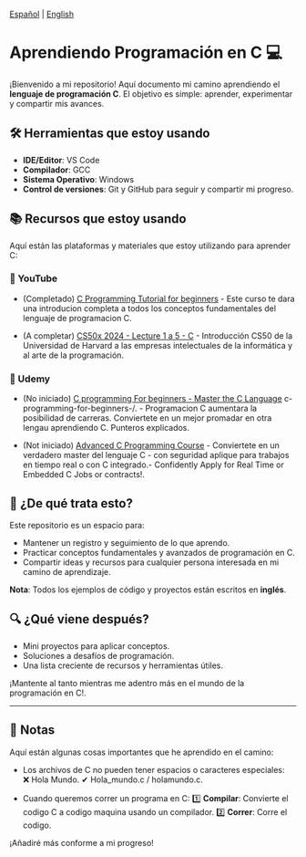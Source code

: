 [Español](README-es.md) | [English](README.md)
# Aprendiendo Programación en C 💻

¡Bienvenido a mi repositorio! Aquí documento mi camino aprendiendo el **lenguaje de programación C**. El objetivo es simple: aprender, experimentar y compartir mis avances.

## 🛠️ Herramientas que estoy usando

- **IDE/Editor**: VS Code
- **Compilador**: GCC
- **Sistema Operativo**: Windows
- **Control de versiones**: Git y GitHub para seguir y compartir mi progreso.

## 📚 Recursos que estoy usando

Aquí están las plataformas y materiales que estoy utilizando para aprender C:

### 🎥 YouTube

- (Completado) [C Programming Tutorial for beginners](https://www.youtube.com/watch?v=KJgsSFOSQv0&ab_channel=freeCodeCamp.org) - Este curso te dara una introducion completa a todos los conceptos fundamentales del lenguaje de programacion C.

- (A completar) [CS50x 2024 - Lecture 1 a 5 - C](https://www.youtube.com/watch?v=cwtpLIWylAw&t=1233s&ab_channel=CS50) - Introducción CS50 de la Universidad de Harvard a las empresas intelectuales de la informática y al arte de la programación.


### 📘 Udemy


- (No iniciado) [C programming For beginners - Master the C Language](https://www.udemy.com/course/c-programming-for-beginners-/?couponCode=ST18MT12125AROW) c-programming-for-beginners-/. - Programacion C aumentara la posibilidad de carreras. Conviertete en un mejor promadar en otra lengau aprendiendo C. Punteros explicados.

- (Not iniciado) [Advanced C Programming Course](https://www.udemy.com/course/advanced-c-programming-course/?couponCode=ST18MT12125AROW) - Conviertete en un verdadero master del lenguaje C - con seguridad aplique para trabajos en tiempo real o con C integrado.- Confidently Apply for Real Time or Embedded C Jobs or contracts!.

## 📝 ¿De qué trata esto?

Este repositorio es un espacio para:
- Mantener un registro y seguimiento de lo que aprendo.
- Practicar conceptos fundamentales y avanzados de programación en C.
- Compartir ideas y recursos para cualquier persona interesada en mi camino de aprendizaje.

**Nota**: Todos los ejemplos de código y proyectos están escritos en **inglés**.

## 🔍 ¿Qué viene después?

- Mini proyectos para aplicar conceptos.
- Soluciones a desafíos de programación.
- Una lista creciente de recursos y herramientas útiles.

¡Mantente al tanto mientras me adentro más en el mundo de la programación en C!.

---

## 📝 Notas

Aquí están algunas cosas importantes que he aprendido en el camino:

- Los archivos de C no pueden tener espacios o caracteres especiales:  
  ❌ Hola Mundo.
  ✔ Hola_mundo.c / holamundo.c.

- Cuando queremos correr un programa en C:
  1️⃣ **Compilar**: Convierte el codigo C a codigo maquina usando un compilador. 
  2️⃣ **Correr**: Corre el codigo.

¡Añadiré más conforme a mi progreso!
